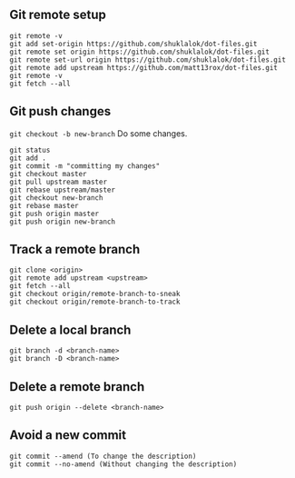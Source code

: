 ## Git remote setup
```
git remote -v
git add set-origin https://github.com/shuklalok/dot-files.git
git remote set origin https://github.com/shuklalok/dot-files.git
git remote set-url origin https://github.com/shuklalok/dot-files.git
git remote add upstream https://github.com/matt13rox/dot-files.git
git remote -v
git fetch --all
```
## Git push changes
```git checkout -b new-branch```
Do some changes.
```
git status
git add .
git commit -m "committing my changes"
git checkout master
git pull upstream master
git rebase upstream/master
git checkout new-branch
git rebase master
git push origin master
git push origin new-branch 
```
## Track a remote branch
```
git clone <origin>
git remote add upstream <upstream>
git fetch --all
git checkout origin/remote-branch-to-sneak
git checkout origin/remote-branch-to-track
```
## Delete a local branch
```
git branch -d <branch-name>
git branch -D <branch-name>
```
## Delete a remote branch
```
git push origin --delete <branch-name>
```
## Avoid a new commit
```
git commit --amend (To change the description)
git commit --no-amend (Without changing the description)
```
